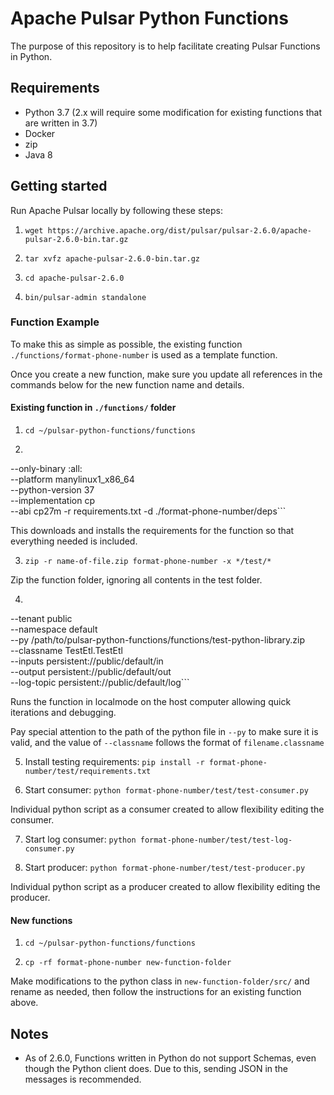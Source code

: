 # Apache Pulsar Python Functions

The purpose of this repository is to help facilitate creating Pulsar Functions in Python.

## Requirements

- Python 3.7 (2.x will require some modification for existing functions that are written in 3.7)
- Docker
- zip
- Java 8

## Getting started

Run Apache Pulsar locally by following these steps:

1. `wget https://archive.apache.org/dist/pulsar/pulsar-2.6.0/apache-pulsar-2.6.0-bin.tar.gz`

2. `tar xvfz apache-pulsar-2.6.0-bin.tar.gz`

3. `cd apache-pulsar-2.6.0`

4. `bin/pulsar-admin standalone`

### Function Example

To make this as simple as possible, the existing function `./functions/format-phone-number` is used as a template function.

Once you create a new function, make sure you update all references in the commands below for the new function name and details.

#### Existing function in `./functions/` folder

1. `cd ~/pulsar-python-functions/functions`

2. ```pip download \
--only-binary :all: \
--platform manylinux1_x86_64 \
--python-version 37 \
--implementation cp \
--abi cp27m -r requirements.txt -d ./format-phone-number/deps```

This downloads and installs the requirements for the function so that everything needed is included.

3. `zip -r name-of-file.zip format-phone-number -x */test/*`

Zip the function folder, ignoring all contents in the test folder.

4. ```bin/pulsar-admin functions localrun \
  --tenant public \
  --namespace default \
  --py /path/to/pulsar-python-functions/functions/test-python-library.zip \
  --classname TestEtl.TestEtl \
  --inputs persistent://public/default/in \
  --output persistent://public/default/out \
  --log-topic persistent://public/default/log```

Runs the function in localmode on the host computer allowing quick iterations and debugging.

Pay special attention to the path of the python file in `--py` to make sure it is valid, and the value of `--classname` follows the format of `filename.classname`

5. Install testing requirements: `pip install -r format-phone-number/test/requirements.txt`

6. Start consumer: `python format-phone-number/test/test-consumer.py`

Individual python script as a consumer created to allow flexibility editing the consumer.

7. Start log consumer: `python format-phone-number/test/test-log-consumer.py`

8. Start producer: `python format-phone-number/test/test-producer.py`

Individual python script as a producer created to allow flexibility editing the producer.

#### New functions

1. `cd ~/pulsar-python-functions/functions`

2. `cp -rf format-phone-number new-function-folder`

Make modifications to the python class in `new-function-folder/src/` and rename as needed, then follow the instructions for an existing function above.

## Notes

- As of 2.6.0, Functions written in Python do not support Schemas, even though the Python client does. Due to this, sending JSON in the messages is recommended.